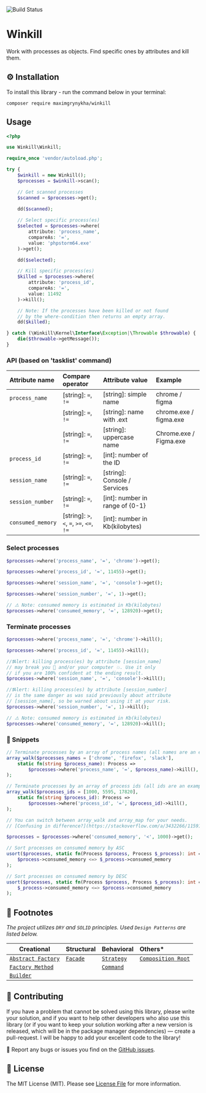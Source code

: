 ![Build Status](https://img.shields.io/github/actions/workflow/status/maximgrynykha/winkill/main.yml?style=for-the-badge&logo=github&logoColor=white&label=build)

# __Winkill__

Work with processes as objects. Find specific ones by attributes and kill them.

## ⚙️ Installation

To install this library - run the command below in your terminal:

```shell
composer require maximgrynykha/winkill
```

## Usage  

```php
<?php

use Winkill\Winkill;

require_once 'vendor/autoload.php';

try {
    $winkill = new Winkill();
    $processes = $winkill->scan();
```

```php
    // Get scanned processes
    $scanned = $processes->get();
 
    dd($scanned);
```

```php
    // Select specific process(es)
    $selected = $processes->where(
        attribute: 'process_name',
        compareAs: '=',
        value: 'phpstorm64.exe'
    )->get();

    dd($selected);
```

```php
    // Kill specific process(es)
    $killed = $processes->where(
        attribute: 'process_id',
        compareAs: '=',
        value: 11492
    )->kill();  

    // Note: If the processes have been killed or not found 
    // by the where-condition then returns an empty array.
    dd($killed);
```

```php
} catch (\Winkill\Kernel\Interface\Exception|\Throwable $throwable) {
    die($throwable->getMessage());
}
```

### API (based on 'tasklist' command)
| Attribute name    | Compare operator                          | Attribute value                 | Example                |
|:------------------|:------------------------------------------|:--------------------------------|:-----------------------|
| `process_name`    | [string]: `=`, `!=`                       | [string]: simple name           | chrome / figma         |
|                   | [string]: `=`, `!=`                       | [string]: name with .ext        | chrome.exe / figma.exe |
|                   | [string]: `=`, `!=`                       | [string]: uppercase name        | Chrome.exe / Figma.exe |
| `process_id`      | [string]: `=`, `!=`                       | [int]: number of the ID         |                        |
| `session_name`    | [string]: `=`, `!=`                       | [string]: Console / Services    |                        |
| `session_number`  | [string]: `=`, `!=`                       | [int]: number in range of {0-1} |                        |
| `consumed_memory` | [string]: `>`, `<`, `=`, `>=`, `<=`, `!=` | [int]: number in Kb(kilobytes)  |                        |

### Select processes

```php
$processes->where('process_name', '=', 'chrome')->get();

$processes->where('process_id', '=', 11455)->get();

$processes->where('session_name', '=', 'console')->get();

$processes->where('session_number', '=', 1)->get();

// ⚠️ Note: consumed memory is estimated in Kb(kilobytes)
$processes->where('consumed_memory', '=', 128920)->get(); 
```

### Terminate processes

```php
$processes->where('process_name', '=', 'chrome')->kill();

$processes->where('process_id', '=', 11455)->kill();

//❗Alert: killing process(es) by attribute [session_name]
// may break you 🤯 and/or your computer 💥. Use it only 
// if you are 100% confident at the ending result.
$processes->where('session_name', '=', 'console')->kill();

//❗Alert: killing process(es) by attribute [session_number] 
// is the same danger as was said previously about attribute 
// [session_name], so be warned about using it at your risk.
$processes->where('session_number', '=', 1)->kill();

// ⚠️ Note: consumed memory is estimated in Kb(kilobytes)
$processes->where('consumed_memory', '=', 128920)->kill(); 
```

### 🧱 Snippets

```php
// Terminate processes by an array of process names (all names are an example)
array_walk($processes_names = ['chrome', 'firefox', 'slack'],
    static fn(string $process_name): Process => 
        $processes->where('process_name', '=', $process_name)->kill(),
);

// Terminate processes by an array of process ids (all ids are an example)
array_walk($processes_ids = [1000, 5595, 17820],
    static fn(string $process_id): Process => 
        $processes->where('process_id', '=', $process_id)->kill(),
);

// You can switch between array_walk and array_map for your needs.
// [Confusing in difference?](https://stackoverflow.com/a/3432266/11591375)
```

```php
$processes = $processes->where('consumed_memory', '<', 1000)->get();

// Sort processes on consumed memory by ASC
usort($processes, static fn(Process $process, Process $_process): int =>
    $process->consumed_memory <=> $_process->consumed_memory
);

// Sort processes on consumed memory by DESC
usort($processes, static fn(Process $process, Process $_process): int =>
    $_process->consumed_memory <=> $process->consumed_memory
);
```

## 📝 Footnotes

_The project utilizes `DRY` and `SOLID` principles. Used `Design Patterns` are listed below._

| Creational                                                                      | Structural                                                  | Behavioral                                                      | Others*                                                                 |
|---------------------------------------------------------------------------------|:------------------------------------------------------------|:----------------------------------------------------------------|:------------------------------------------------------------------------|
| [`Abstract Factory`](https://refactoring.guru/design-patterns/abstract-factory) | [`Facade`](https://refactoring.guru/design-patterns/facade) | [`Strategy`](https://refactoring.guru/design-patterns/strategy) | [`Composition Root`](https://blog.ploeh.dk/2011/07/28/CompositionRoot/) |
| [`Factory Method`](https://refactoring.guru/design-patterns/factory-method)     |                                                             | [`Command`](https://refactoring.guru/design-patterns/command)   |                                                                         |
| [`Builder`](https://refactoring.guru/design-patterns/builder)                   |                                                             |                                                                 |                                                                         |


## 🤝 Contributing

If you have a problem that cannot be solved using this library, please write your solution, and if you want to help 
other developers who also use this library (or if you want to keep your solution working after a new version is 
released, which will be in the package manager dependencies) — create a pull-request. I will be happy to add your 
excellent code to the library!

🐞 Report any bugs or issues you find on the [GitHub issues](https://github.com/MaximGrynykha/winkill/issues).

## 📃 License

The MIT License (MIT). Please see [License File](LICENSE.md) for more information.
